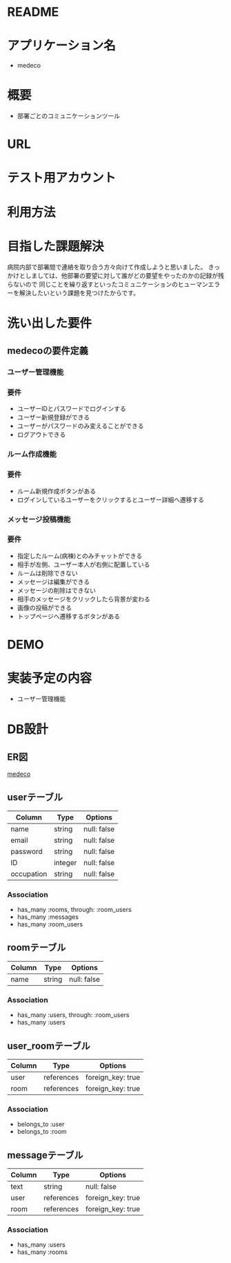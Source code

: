 # README

# アプリケーション名
- medeco

# 概要
- 部署ごとのコミュニケーションツール

# URL

# テスト用アカウント

# 利用方法

# 目指した課題解決
病院内部で部署間で連絡を取り合う方々向けて作成しようと思いました。
きっかけとしましては、他部署の要望に対して誰がどの要望をやったのかの記録が残らないので
同じことを繰り返すといったコミュニケーションのヒューマンエラーを解決したいという課題を見つけたからです。


# 洗い出した要件
## medecoの要件定義

### ユーザー管理機能
### 要件
- ユーザーIDとパスワードでログインする
- ユーザー新規登録ができる
- ユーザーがパスワードのみ変えることができる
- ログアウトできる

### ルーム作成機能
### 要件
- ルーム新規作成ボタンがある
- ログインしているユーザーをクリックするとユーザー詳細へ遷移する


### メッセージ投稿機能
### 要件
- 指定したルーム(病棟)とのみチャットができる
- 相手が左側、ユーザー本人が右側に配置している
- ルームは削除できない
- メッセージは編集ができる
- メッセージの削除はできない
- 相手のメッセージをクリックしたら背景が変わる
- 画像の投稿ができる
- トップページへ遷移するボタンがある

# DEMO

# 実装予定の内容
- ユーザー管理機能

# DB設計
## ER図
[medeco](https://user-images.githubusercontent.com/77311098/109117309-2a5c9b80-7785-11eb-9d40-8bfc8ff7e16f.png)

## userテーブル
| Column     | Type       | Options     |
| ---------- | ---------- | ----------- |
| name       | string     | null: false |
| email      | string     | null: false |
| password   | string     | null: false |
| ID         | integer    | null: false |
| occupation | string     | null: false |

### Association
- has_many :rooms, through: :room_users
- has_many :messages
- has_many :room_users

## roomテーブル
| Column   | Type       | Options     |
| -------- | ---------- | ----------- |
| name     | string     | null: false |

### Association
- has_many   :users, through: :room_users
- has_many   :users

## user_roomテーブル
| Column   | Type       | Options           |
| -------- | ---------- | ----------------- |
| user     | references | foreign_key: true |
| room     | references | foreign_key: true |

### Association
- belongs_to :user
- belongs_to :room

## messageテーブル
| Column   | Type       | Options           |
| -------- | ---------- | ----------------- |
| text     | string     | null: false       |
| user     | references | foreign_key: true |
| room     | references | foreign_key: true |

### Association
- has_many :users
- has_many :rooms
